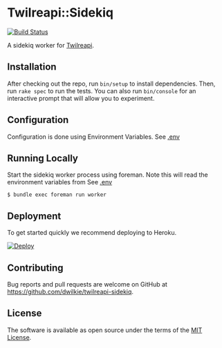 # Twilreapi::Sidekiq

[![Build Status](https://travis-ci.org/dwilkie/twilreapi-sidekiq.svg?branch=master)](https://travis-ci.org/dwilkie/twilreapi-sidekiq)

A sidekiq worker for [Twilreapi](https://github.com/dwilkie/twilreapi).

## Installation

After checking out the repo, run `bin/setup` to install dependencies. Then, run `rake spec` to run the tests. You can also run `bin/console` for an interactive prompt that will allow you to experiment.

## Configuration

Configuration is done using Environment Variables. See [.env](https://github.com/dwilkie/twilreapi-sidekiq/blob/master/.env)

## Running Locally

Start the sidekiq worker process using foreman. Note this will read the environment variables from See [.env](https://github.com/dwilkie/twilreapi-sidekiq/blob/master/.env)

```
$ bundle exec foreman run worker
```

## Deployment

To get started quickly we recommend deploying to Heroku.

[![Deploy](https://www.herokucdn.com/deploy/button.svg)](https://heroku.com/deploy)

## Contributing

Bug reports and pull requests are welcome on GitHub at https://github.com/dwilkie/twilreapi-sidekiq.

## License

The software is available as open source under the terms of the [MIT License](http://opensource.org/licenses/MIT).

